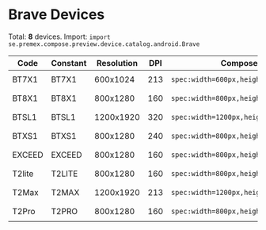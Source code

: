 # Brave Devices

Total: **8** devices. Import: `import se.premex.compose.preview.device.catalog.android.Brave`

| Code | Constant | Resolution | DPI | Compose Spec | Preview Usage |
|------|----------|------------|-----|-------------|---------------|
| BT7X1 | BT7X1 | 600x1024 | 213 | `spec:width=600px,height=1024px,dpi=213` | `@Preview(device = Brave.BT7X1)` |
| BT8X1 | BT8X1 | 800x1280 | 160 | `spec:width=800px,height=1280px,dpi=160` | `@Preview(device = Brave.BT8X1)` |
| BTSL1 | BTSL1 | 1200x1920 | 320 | `spec:width=1200px,height=1920px,dpi=320` | `@Preview(device = Brave.BTSL1)` |
| BTXS1 | BTXS1 | 800x1280 | 240 | `spec:width=800px,height=1280px,dpi=240` | `@Preview(device = Brave.BTXS1)` |
| EXCEED | EXCEED | 800x1280 | 160 | `spec:width=800px,height=1280px,dpi=160` | `@Preview(device = Brave.EXCEED)` |
| T2lite | T2LITE | 800x1280 | 160 | `spec:width=800px,height=1280px,dpi=160` | `@Preview(device = Brave.T2LITE)` |
| T2Max | T2MAX | 1200x1920 | 213 | `spec:width=1200px,height=1920px,dpi=213` | `@Preview(device = Brave.T2MAX)` |
| T2Pro | T2PRO | 800x1280 | 160 | `spec:width=800px,height=1280px,dpi=160` | `@Preview(device = Brave.T2PRO)` |

<!-- Generated automatically. Do not edit manually. -->
